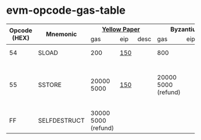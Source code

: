 # evm-opcode-gas-table

<table>
<thead>
  <tr>
    <th rowspan="2">Opcode<br>(HEX)</th>
    <th rowspan="2">Mnemonic</th>
    <th colspan="3"><a href="https://docs.google.com/spreadsheets/d/1n6mRqkBz3iWcOlRem_mO09GtSKEKrAsfO7Frgx18pNU/edit#gid=0" target="_blank" rel="noopener noreferrer">Yellow Paper</a></th>
    <th colspan="3">Byzantium</th>
    <th colspan="3">Berlin</th>
    <th colspan="3">London</th>
  </tr>
  <tr>
    <td>gas</td>
    <td>eip</td>
    <td>desc</td>
    <td>gas</td>
    <td>eip</td>
    <td>desc</td>
    <td>gas</td>
    <td>eip</td>
    <td>desc</td>
    <td>gas</td>
    <td>eip</td>
    <td>desc</td>
  </tr>
</thead>
<tbody>
  <tr>
    <td>54</td>
    <td>SLOAD</td>
    <td>200</td>
    <td><a href="https://eips.ethereum.org/EIPS/eip-150" target="_blank" rel="noopener noreferrer">150</a></td>
    <td></td>
    <td>800</td>
    <td></td>
    <td></td>
    <td>2100<br>100</td>
    <td><a href="https://eips.ethereum.org/EIPS/eip-2929" target="_blank" rel="noopener noreferrer">2929</a></td>
    <td><a href="https://hackmd.io/@fvictorio/gas-costs-after-berlin" target="_blank" rel="noopener noreferrer">🔗</a></td>
    <td>2100<br>100</td>
    <td><a href="https://eips.ethereum.org/EIPS/eip-3529" target="_blank" rel="noopener noreferrer">3529</a></td>
    <td></td>
  </tr>
  <tr>
    <td>55</td>
    <td>SSTORE</td>
    <td>20000<br>5000</td>
    <td><a href="https://eips.ethereum.org/EIPS/eip-150" target="_blank" rel="noopener noreferrer">150</a></td>
    <td></td>
    <td>20000<br>5000<br>(refund)</td>
    <td></td>
    <td></td>
    <td>22100<br>20000<br>5000<br>2900<br>100<br>(refund)</td>
    <td><a href="https://eips.ethereum.org/EIPS/eip-2929" target="_blank" rel="noopener noreferrer">2929</a></td>
    <td><a href="https://hackmd.io/@fvictorio/gas-costs-after-berlin" target="_blank" rel="noopener noreferrer">🔗</a></td>
    <td>22100<br>20000<br>5000<br>2900<br>100<br>(refund*)</td>
    <td><a href="https://eips.ethereum.org/EIPS/eip-3529" target="_blank" rel="noopener noreferrer">3529</a></td>
    <td></td>
  </tr>
  <tr>
    <td>FF</td>
    <td>SELFDESTRUCT</td>
    <td>30000<br>5000<br>(refund)</td>
    <td></td>
    <td></td>
    <td></td>
    <td></td>
    <td></td>
    <td></td>
    <td></td>
    <td></td>
    <td>?<br>(r̶e̶f̶u̶n̶d̶)</td>
    <td><a href="https://eips.ethereum.org/EIPS/eip-3529" target="_blank" rel="noopener noreferrer">3529</a></td>
    <td></td>
  </tr>
</tbody>
</table>
